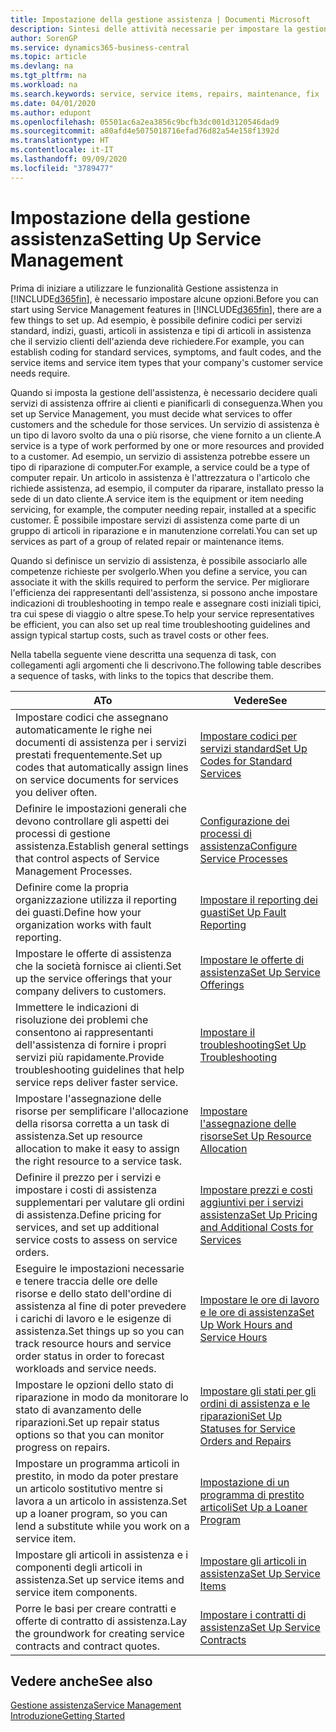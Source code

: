 ```yaml
---
title: Impostazione della gestione assistenza | Documenti Microsoft
description: Sintesi delle attività necessarie per impostare la gestione dell'assistenza adattandola al modo in cui le organizzazioni gestiscono i propri servizi.
author: SorenGP
ms.service: dynamics365-business-central
ms.topic: article
ms.devlang: na
ms.tgt_pltfrm: na
ms.workload: na
ms.search.keywords: service, service items, repairs, maintenance, fix
ms.date: 04/01/2020
ms.author: edupont
ms.openlocfilehash: 05501ac6a2ea3856c9bcfb3dc001d3120546dad9
ms.sourcegitcommit: a80afd4e5075018716efad76d82a54e158f1392d
ms.translationtype: HT
ms.contentlocale: it-IT
ms.lasthandoff: 09/09/2020
ms.locfileid: "3789477"
---
```

# <a name="setting-up-service-management"></a><span data-ttu-id="97855-103">Impostazione della gestione assistenza</span><span class="sxs-lookup"><span data-stu-id="97855-103">Setting Up Service Management</span></span>
<span data-ttu-id="97855-104">Prima di iniziare a utilizzare le funzionalità Gestione assistenza in [!INCLUDE[d365fin](includes/d365fin_md.md)], è necessario impostare alcune opzioni.</span><span class="sxs-lookup"><span data-stu-id="97855-104">Before you can start using Service Management features in [!INCLUDE[d365fin](includes/d365fin_md.md)], there are a few things to set up.</span></span> <span data-ttu-id="97855-105">Ad esempio, è possibile definire codici per servizi standard, indizi, guasti, articoli in assistenza e tipi di articoli in assistenza che il servizio clienti dell'azienda deve richiedere.</span><span class="sxs-lookup"><span data-stu-id="97855-105">For example, you can establish coding for standard services, symptoms, and fault codes, and the service items and service item types that your company's customer service needs require.</span></span>  

<span data-ttu-id="97855-106">Quando si imposta la gestione dell'assistenza, è necessario decidere quali servizi di assistenza offrire ai clienti e pianificarli di conseguenza.</span><span class="sxs-lookup"><span data-stu-id="97855-106">When you set up Service Management, you must decide what services to offer customers and the schedule for those services.</span></span> <span data-ttu-id="97855-107">Un servizio di assistenza è un tipo di lavoro svolto da una o più risorse, che viene fornito a un cliente.</span><span class="sxs-lookup"><span data-stu-id="97855-107">A service is a type of work performed by one or more resources and provided to a customer.</span></span> <span data-ttu-id="97855-108">Ad esempio, un servizio di assistenza potrebbe essere un tipo di riparazione di computer.</span><span class="sxs-lookup"><span data-stu-id="97855-108">For example, a service could be a type of computer repair.</span></span> <span data-ttu-id="97855-109">Un articolo in assistenza è l'attrezzatura o l'articolo che richiede assistenza, ad esempio, il computer da riparare, installato presso la sede di un dato cliente.</span><span class="sxs-lookup"><span data-stu-id="97855-109">A service item is the equipment or item needing servicing, for example, the computer needing repair, installed at a specific customer.</span></span> <span data-ttu-id="97855-110">È possibile impostare servizi di assistenza come parte di un gruppo di articoli in riparazione e in manutenzione correlati.</span><span class="sxs-lookup"><span data-stu-id="97855-110">You can set up services as part of a group of related repair or maintenance items.</span></span>  
  
<span data-ttu-id="97855-111">Quando si definisce un servizio di assistenza, è possibile associarlo alle competenze richieste per svolgerlo.</span><span class="sxs-lookup"><span data-stu-id="97855-111">When you define a service, you can associate it with the skills required to perform the service.</span></span> <span data-ttu-id="97855-112">Per migliorare l'efficienza dei rappresentanti dell'assistenza, si possono anche impostare indicazioni di troubleshooting in tempo reale e assegnare costi iniziali tipici, tra cui spese di viaggio o altre spese.</span><span class="sxs-lookup"><span data-stu-id="97855-112">To help your service representatives be efficient, you can also set up real time troubleshooting guidelines and assign typical startup costs, such as travel costs or other fees.</span></span>  

<span data-ttu-id="97855-113">Nella tabella seguente viene descritta una sequenza di task, con collegamenti agli argomenti che li descrivono.</span><span class="sxs-lookup"><span data-stu-id="97855-113">The following table describes a sequence of tasks, with links to the topics that describe them.</span></span>  
  
| <span data-ttu-id="97855-114">A</span><span class="sxs-lookup"><span data-stu-id="97855-114">To</span></span> | <span data-ttu-id="97855-115">Vedere</span><span class="sxs-lookup"><span data-stu-id="97855-115">See</span></span> |
| --- | --- |
| <span data-ttu-id="97855-116">Impostare codici che assegnano automaticamente le righe nei documenti di assistenza per i servizi prestati frequentemente.</span><span class="sxs-lookup"><span data-stu-id="97855-116">Set up codes that automatically assign lines on service documents for services you deliver often.</span></span> |[<span data-ttu-id="97855-117">Impostare codici per servizi standard</span><span class="sxs-lookup"><span data-stu-id="97855-117">Set Up Codes for Standard Services</span></span>](service-how-setup-service-coding.md)|
| <span data-ttu-id="97855-118">Definire le impostazioni generali che devono controllare gli aspetti dei processi di gestione assistenza.</span><span class="sxs-lookup"><span data-stu-id="97855-118">Establish general settings that control aspects of Service Management Processes.</span></span>|[<span data-ttu-id="97855-119">Configurazione dei processi di assistenza</span><span class="sxs-lookup"><span data-stu-id="97855-119">Configure Service Processes</span></span>](service-setup-service-processes.md)|
| <span data-ttu-id="97855-120">Definire come la propria organizzazione utilizza il reporting dei guasti.</span><span class="sxs-lookup"><span data-stu-id="97855-120">Define how your organization works with fault reporting.</span></span> |[<span data-ttu-id="97855-121">Impostare il reporting dei guasti</span><span class="sxs-lookup"><span data-stu-id="97855-121">Set Up Fault Reporting</span></span>](service-how-setup-fault-reporting.md) |
| <span data-ttu-id="97855-122">Impostare le offerte di assistenza che la società fornisce ai clienti.</span><span class="sxs-lookup"><span data-stu-id="97855-122">Set up the service offerings that your company delivers to customers.</span></span>|[<span data-ttu-id="97855-123">Impostare le offerte di assistenza</span><span class="sxs-lookup"><span data-stu-id="97855-123">Set Up Service Offerings</span></span>](service-how-setup-service-offerings.md)|
| <span data-ttu-id="97855-124">Immettere le indicazioni di risoluzione dei problemi che consentono ai rappresentanti dell'assistenza di fornire i propri servizi più rapidamente.</span><span class="sxs-lookup"><span data-stu-id="97855-124">Provide troubleshooting guidelines that help service reps deliver faster service.</span></span> |[<span data-ttu-id="97855-125">Impostare il troubleshooting</span><span class="sxs-lookup"><span data-stu-id="97855-125">Set Up Troubleshooting</span></span>](service-how-setup-troubleshooting.md) |
| <span data-ttu-id="97855-126">Impostare l'assegnazione delle risorse per semplificare l'allocazione della risorsa corretta a un task di assistenza.</span><span class="sxs-lookup"><span data-stu-id="97855-126">Set up resource allocation to make it easy to assign the right resource to a service task.</span></span> |[<span data-ttu-id="97855-127">Impostare l'assegnazione delle risorse</span><span class="sxs-lookup"><span data-stu-id="97855-127">Set Up Resource Allocation</span></span>](service-how-setup-resource-allocation.md) |
| <span data-ttu-id="97855-128">Definire il prezzo per i servizi e impostare i costi di assistenza supplementari per valutare gli ordini di assistenza.</span><span class="sxs-lookup"><span data-stu-id="97855-128">Define pricing for services, and set up additional service costs to assess on service orders.</span></span> |[<span data-ttu-id="97855-129">Impostare prezzi e costi aggiuntivi per i servizi assistenza</span><span class="sxs-lookup"><span data-stu-id="97855-129">Set Up Pricing and Additional Costs for Services</span></span>](service-how-setup-service-costs-pricing.md)|
| <span data-ttu-id="97855-130">Eseguire le impostazioni necessarie e tenere traccia delle ore delle risorse e dello stato dell'ordine di assistenza al fine di poter prevedere i carichi di lavoro e le esigenze di assistenza.</span><span class="sxs-lookup"><span data-stu-id="97855-130">Set things up so you can track resource hours and service order status in order to forecast workloads and service needs.</span></span>|[<span data-ttu-id="97855-131">Impostare le ore di lavoro e le ore di assistenza</span><span class="sxs-lookup"><span data-stu-id="97855-131">Set Up Work Hours and Service Hours</span></span>](service-how-setup-work-service-hours.md)|
| <span data-ttu-id="97855-132">Impostare le opzioni dello stato di riparazione in modo da monitorare lo stato di avanzamento delle riparazioni.</span><span class="sxs-lookup"><span data-stu-id="97855-132">Set up repair status options so that you can monitor progress on repairs.</span></span> | [<span data-ttu-id="97855-133">Impostare gli stati per gli ordini di assistenza e le riparazioni</span><span class="sxs-lookup"><span data-stu-id="97855-133">Set Up Statuses for Service Orders and Repairs</span></span>](service-order-repair-status.md)|
| <span data-ttu-id="97855-134">Impostare un programma articoli in prestito, in modo da poter prestare un articolo sostitutivo mentre si lavora a un articolo in assistenza.</span><span class="sxs-lookup"><span data-stu-id="97855-134">Set up a loaner program, so you can lend a substitute while you work on a service item.</span></span> |[<span data-ttu-id="97855-135">Impostazione di un programma di prestito articoli</span><span class="sxs-lookup"><span data-stu-id="97855-135">Set Up a Loaner Program</span></span>](service-how-setup-loaner-program.md) |
| <span data-ttu-id="97855-136">Impostare gli articoli in assistenza e i componenti degli articoli in assistenza.</span><span class="sxs-lookup"><span data-stu-id="97855-136">Set up service items and service item components.</span></span> |[<span data-ttu-id="97855-137">Impostare gli articoli in assistenza</span><span class="sxs-lookup"><span data-stu-id="97855-137">Set Up Service Items</span></span>](service-how-setup-service-items.md) |
| <span data-ttu-id="97855-138">Porre le basi per creare contratti e offerte di contratto di assistenza.</span><span class="sxs-lookup"><span data-stu-id="97855-138">Lay the groundwork for creating service contracts and contract quotes.</span></span> |[<span data-ttu-id="97855-139">Impostare i contratti di assistenza</span><span class="sxs-lookup"><span data-stu-id="97855-139">Set Up Service Contracts</span></span>](service-how-setup-service-contracts.md) |

## <a name="see-also"></a><span data-ttu-id="97855-140">Vedere anche</span><span class="sxs-lookup"><span data-stu-id="97855-140">See also</span></span>
[<span data-ttu-id="97855-141">Gestione assistenza</span><span class="sxs-lookup"><span data-stu-id="97855-141">Service Management</span></span>](service-service.md)  
[<span data-ttu-id="97855-142">Introduzione</span><span class="sxs-lookup"><span data-stu-id="97855-142">Getting Started</span></span>](product-get-started.md)  
